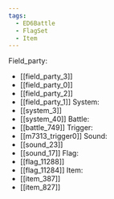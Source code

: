 ```yaml
---
tags:
  - ED6Battle
  - FlagSet
  - Item
---
```

Field_party:
- [[field_party_3]]
- [[field_party_0]]
- [[field_party_2]]
- [[field_party_1]]
System:
- [[system_3]]
- [[system_40]]
Battle:
- [[battle_749]]
Trigger:
- [[m7313_trigger0]]
Sound:
- [[sound_23]]
- [[sound_17]]
Flag:
- [[flag_11288]]
- [[flag_11284]]
Item:
- [[item_387]]
- [[item_827]]
